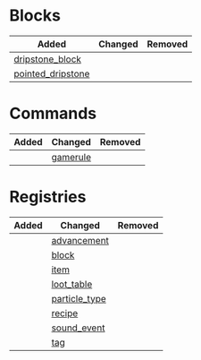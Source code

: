 # Blocks
| Added | Changed | Removed |
|-------|---------|---------|
| [dripstone_block](./blocks/dripstone_block.json) |  |  |
| [pointed_dripstone](./blocks/pointed_dripstone.json) |  |  |

# Commands
| Added | Changed | Removed |
|-------|---------|---------|
|  | [gamerule](./commands/gamerule.json) |  |

# Registries
| Added | Changed | Removed |
|-------|---------|---------|
|  | [advancement](./registries/advancement.json) |  |
|  | [block](./registries/block.json) |  |
|  | [item](./registries/item.json) |  |
|  | [loot_table](./registries/loot_table.json) |  |
|  | [particle_type](./registries/particle_type.json) |  |
|  | [recipe](./registries/recipe.json) |  |
|  | [sound_event](./registries/sound_event.json) |  |
|  | [tag](./registries/tag.json) |  |
